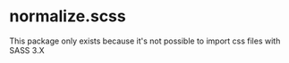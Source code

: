 # normalize.scss
This package only exists because it's not possible to import css files with SASS 3.X
